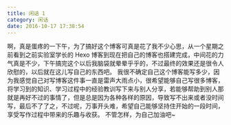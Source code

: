 ```yaml
---
title: 闲话 1
category: 闲话
date: 2016-10-17 17:38:54
---
```

啊，真是蛋疼的一下午，为了搞好这个博客可真是花了我不少心思，从一个星期之前看到之前实验室学长的 Hexo 博客到现在把自己的博客也搭建完成，中间花的力气真是不少，下午搞完这个以后我脑袋就晕晕乎乎的，不过最终的效果还是很令人欣慰的，以后就在这儿写自己的东西吧。
我很不确定自己这个博客能写多少，因为我感觉自己对写博客这件事一直是雷声大雨点小，很希望能够自己写很多博客，将学习到的知识、学习过程中的经验教训写下来与别人分享，若能够帮助到别人那就是再好不过的事情了，但是总是因为各种各样的原因，导致写不出来或者没时间写，最后不了了之，不过呢，万事开头难，希望自己能够坚持住开始的一段时间，享受写作过程中带来的乐趣与收获。
不管怎样，为自己加油吧~